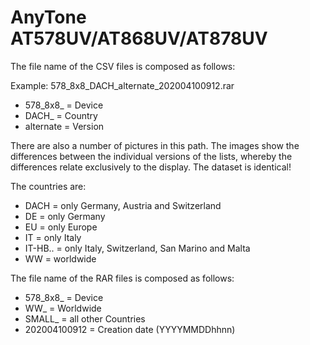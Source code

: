 # AnyTone AT578UV/AT868UV/AT878UV #

The file name of the CSV files is composed as follows:

Example: 578_8x8_DACH_alternate_202004100912.rar

- 578_8x8_		=	Device
- DACH_			=	Country
- alternate		=	Version

There are also a number of pictures in this path.
The images show the differences between the individual versions of the lists, whereby the differences relate exclusively to the display. 
The dataset is identical!


The countries are:

- DACH			=	only Germany, Austria and Switzerland
- DE			=	only Germany
- EU			=	only Europe
- IT			=	only Italy
- IT-HB..		=	only Italy, Switzerland, San Marino and Malta
- WW			=	worldwide


The file name of the RAR files is composed as follows:

- 578_8x8_		=	Device
- WW_			=	Worldwide
- SMALL_		=	all other Countries
- 202004100912	=	Creation date (YYYYMMDDhhnn)



